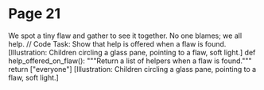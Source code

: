 ﻿# Page 21

We spot a tiny flaw and gather to see it together.
No one blames; we all help.
// Code Task: Show that help is offered when a flaw is found.
[Illustration: Children circling a glass pane, pointing to a flaw, soft light.]
def help_offered_on_flaw():
	"""Return a list of helpers when a flaw is found."""
	return ["everyone"]
[Illustration: Children circling a glass pane, pointing to a flaw, soft light.]

